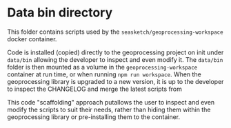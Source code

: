 # Data bin directory

This folder contains scripts used by the `seasketch/geoprocessing-workspace` docker container.

Code is installed (copied) directly to the geoprocessing project on init under `data/bin` allowing the developer to inspect and even modify it. The `data/bin` folder is then mounted as a volume in the `geoprocessing-workspace` container at run time, or when running `npm run workspace`. When the geoprocessing library is upgraded to a new version, it is up to the developer to inspect the CHANGELOG and merge the latest scripts from

This code "scaffolding" approach putallows the user to inspect and even modify the scripts to suit their needs, rather than hiding them within the geoprocessing library or pre-installing them to the container.
